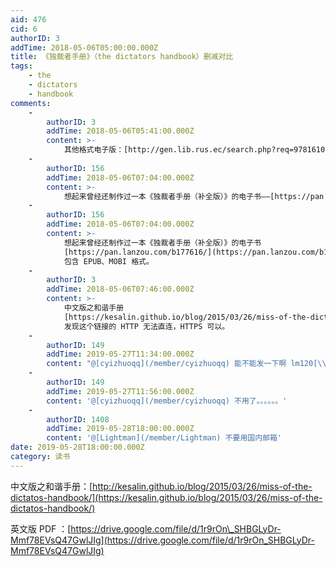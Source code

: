 ```yaml
---
aid: 476
cid: 6
authorID: 3
addTime: 2018-05-06T05:00:00.000Z
title: 《独裁者手册》（the dictators handbook）删减对比
tags:
    - the
    - dictators
    - handbook
comments:
    -
        authorID: 3
        addTime: 2018-05-06T05:41:00.000Z
        content: >-
            其他格式电子版：[http://gen.lib.rus.ec/search.php?req=9781610390453&open=0&res=25&view=detailed&phrase=0&column=identifier](http://gen.lib.rus.ec/search.php?column=identifier&open=0&phrase=0&req=9781610390453&res=25&view=detailed)
    -
        authorID: 156
        addTime: 2018-05-06T07:04:00.000Z
        content: >-
            想起来曾经还制作过一本《独裁者手册（补全版）》的电子书——[https://pan.lanzou.com/b177616/——包含EPUB、MOBI格式。](https://pan.lanzou.com/b177616/%E2%80%94%E2%80%94%E5%8C%85%E5%90%ABEPUB%E3%80%81MOBI%E6%A0%BC%E5%BC%8F%E3%80%82)
    -
        authorID: 156
        addTime: 2018-05-06T07:04:00.000Z
        content: >-
            想起来曾经还制作过一本《独裁者手册（补全版）》的电子书
            [https://pan.lanzou.com/b177616/](https://pan.lanzou.com/b177616/)
            包含 EPUB、MOBI 格式。
    -
        authorID: 3
        addTime: 2018-05-06T07:46:00.000Z
        content: >-
            中文版之和谐手册
            [https://kesalin.github.io/blog/2015/03/26/miss-of-the-dictatos-handbook/](https://kesalin.github.io/blog/2015/03/26/miss-of-the-dictatos-handbook/)
            发现这个链接的 HTTP 无法直连，HTTPS 可以。
    -
        authorID: 149
        addTime: 2019-05-27T11:34:00.000Z
        content: "@[cyizhuoqq](/member/cyizhuoqq) 能不能发一下啊 lm120[\\[email\_protected\\]](/cdn-cgi/l/email-protection) 谢谢"
    -
        authorID: 149
        addTime: 2019-05-27T11:56:00.000Z
        content: '@[cyizhuoqq](/member/cyizhuoqq) 不用了。。。。。。'
    -
        authorID: 1408
        addTime: 2019-05-28T18:00:00.000Z
        content: '@[Lightman](/member/Lightman) 不要用国内邮箱'
date: 2019-05-28T18:00:00.000Z
category: 读书
---
```


中文版之和谐手册：[http://kesalin.github.io/blog/2015/03/26/miss-of-the-dictatos-handbook/](https://kesalin.github.io/blog/2015/03/26/miss-of-the-dictatos-handbook/)

英文版 PDF ：[https://drive.google.com/file/d/1r9rOn\_SHBGLyDr-Mmf78EVsQ47GwlJIg](https://drive.google.com/file/d/1r9rOn_SHBGLyDr-Mmf78EVsQ47GwlJIg)
